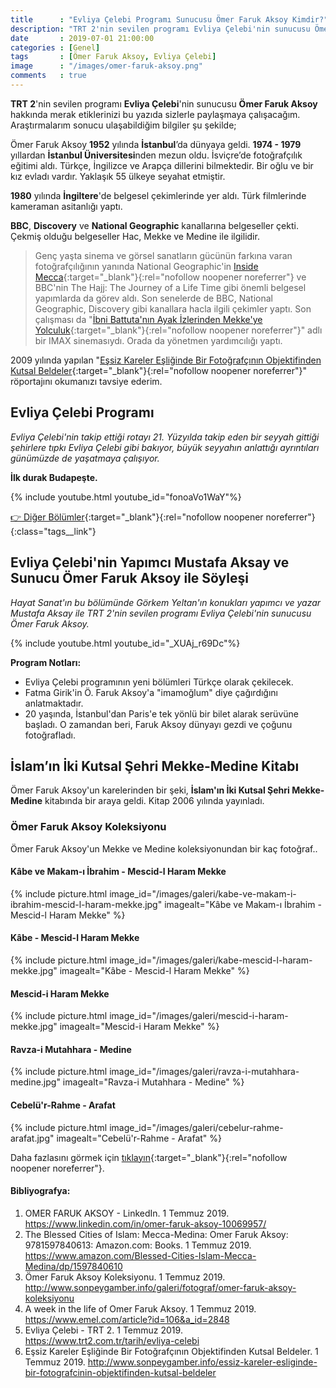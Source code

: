 ```yaml
---
title      : "Evliya Çelebi Programı Sunucusu Ömer Faruk Aksoy Kimdir?"
description: "TRT 2'nin sevilen programı Evliya Çelebi'nin sunucusu Ömer Faruk Aksoy hakkında merak etiklerinizi bu yazıda sizlerle paylaşmaya çalışacağım."
date       : 2019-07-01 21:00:00
categories : [Genel]
tags       : [Ömer Faruk Aksoy, Evliya Çelebi]
image      : "/images/omer-faruk-aksoy.png"
comments   : true
---
```


**TRT 2**'nin sevilen programı **Evliya Çelebi**'nin sunucusu **Ömer Faruk Aksoy** hakkında merak etiklerinizi bu yazıda sizlerle paylaşmaya çalışacağım. Araştırmalarım sonucu ulaşabildiğim bilgiler şu şekilde;
 
Ömer Faruk Aksoy **1952** yılında **İstanbul**’da dünyaya geldi. **1974 - 1979** yıllardan **İstanbul Üniversitesi**nden mezun oldu. İsviçre’de fotoğrafçılık eğitimi aldı. Türkçe, İngilizce ve Arapça dillerini bilmektedir. Bir oğlu ve bir kız evladı vardır. Yaklaşık 55 ülkeye seyahat etmiştir.

**1980** yılında **İngiltere**'de belgesel çekimlerinde yer aldı. Türk filmlerinde kameraman asitanlığı yaptı. 

**BBC**, **Discovery** ve **National Geographic** kanallarına belgeseller çekti. Çekmiş olduğu belgeseller Hac, Mekke ve Medine ile ilgilidir. 

> Genç yaşta sinema ve görsel sanatların gücünün farkına varan fotoğrafçılığının yanında National Geographic'in [Inside Mecca](https://www.imdb.com/title/tt0427389/){:target="_blank"}{:rel="nofollow noopener noreferrer"} ve BBC'nin The Hajj: The Journey of a Life Time gibi önemli belgesel yapımlarda da görev aldı. Son senelerde de BBC, National Geographic, Discovery gibi kanallara hacla ilgili çekimler yaptı. Son çalışması da "[İbni Battuta'nın Ayak İzlerinden Mekke'ye Yolculuk](https://www.imdb.com/title/tt1235836/){:target="_blank"}{:rel="nofollow noopener noreferrer"}" adlı bir IMAX sinemasıydı. Orada da yönetmen yardımcılığı yaptı.

2009 yılında yapılan "[Eşsiz Kareler Eşliğinde Bir Fotoğrafçının Objektifinden Kutsal Beldeler](http://www.sonpeygamber.info/essiz-kareler-esliginde-bir-fotografcinin-objektifinden-kutsal-beldeler){:target="_blank"}{:rel="nofollow noopener noreferrer"}" röportajını okumanızı tavsiye ederim.

## Evliya Çelebi Programı

*Evliya Çelebi'nin takip ettiği rotayı 21. Yüzyılda takip eden bir seyyah gittiği şehirlere tıpkı Evliya Çelebi gibi bakıyor, büyük seyyahın anlattığı ayrıntıları günümüzde de yaşatmaya çalışıyor.*

**İlk durak Budapeşte.**

{% include youtube.html youtube_id="fonoaVo1WaY"%}

[👉 Diğer Bölümler](https://www.youtube.com/playlist?list=PL0gMcF5aNgrMkPRUUUYiSCiCVTngxoBo3){:target="_blank"}{:rel="nofollow noopener noreferrer"}{:class="tags__link"}

## Evliya Çelebi'nin Yapımcı Mustafa Aksay ve Sunucu Ömer Faruk Aksoy ile Söyleşi

*Hayat Sanat'ın bu bölümünde Görkem Yeltan'ın konukları yapımcı ve yazar Mustafa Aksay ile TRT 2'nin sevilen programı Evliya Çelebi'nin sunucusu Ömer Faruk Aksoy.*

{% include youtube.html youtube_id="_XUAj_r69Dc"%}

**Program Notları:**

- Evliya Çelebi programının yeni bölümleri Türkçe olarak çekilecek.
- Fatma Girik'in Ö. Faruk Aksoy'a "imamoğlum" diye çağırdığını anlatmaktadır.
- 20 yaşında, İstanbul'dan Paris'e tek yönlü bir bilet alarak serüvüne başladı. O zamandan beri, Faruk Aksoy dünyayı gezdi ve çoğunu fotoğrafladı.

## İslam’ın İki Kutsal Şehri Mekke-Medine Kitabı

Ömer Faruk Aksoy'un karelerinden bir şeki, **İslam'ın İki Kutsal Şehri Mekke-Medine** kitabında bir araya geldi. Kitap 2006 yılında yayınladı. 

### Ömer Faruk Aksoy Koleksiyonu

Ömer Faruk Aksoy'un Mekke ve Medine koleksiyonundan bir kaç fotoğraf.. 

#### Kâbe ve Makam-ı İbrahim - Mescid-l Haram Mekke
{% include picture.html image_id="/images/galeri/kabe-ve-makam-i-ibrahim-mescid-l-haram-mekke.jpg" imagealt="Kâbe ve Makam-ı İbrahim - Mescid-l Haram Mekke" %}

#### Kâbe - Mescid-l Haram Mekke
{% include picture.html image_id="/images/galeri/kabe-mescid-l-haram-mekke.jpg" imagealt="Kâbe - Mescid-l Haram Mekke" %}

#### Mescid-i Haram Mekke
{% include picture.html image_id="/images/galeri/mescid-i-haram-mekke.jpg" imagealt="Mescid-i Haram Mekke" %}

#### Ravza-i Mutahhara - Medine
{% include picture.html image_id="/images/galeri/ravza-i-mutahhara-medine.jpg" imagealt="Ravza-i Mutahhara - Medine" %}

#### Cebelü'r-Rahme - Arafat
{% include picture.html image_id="/images/galeri/cebelur-rahme-arafat.jpg" imagealt="Cebelü'r-Rahme - Arafat" %}

Daha fazlasını görmek için [tıklayın](http://www.sonpeygamber.info/galeri/fotograf/omer-faruk-aksoy-koleksiyonu){:target="_blank"}{:rel="nofollow noopener noreferrer"}. 

#### Bibliyografya: 

1. OMER FARUK AKSOY - LinkedIn. 1 Temmuz 2019. https://www.linkedin.com/in/omer-faruk-aksoy-10069957/
2. The Blessed Cities of Islam: Mecca-Medina: Omer Faruk Aksoy: 9781597840613: Amazon.com: Books. 1 Temmuz 2019. https://www.amazon.com/Blessed-Cities-Islam-Mecca-Medina/dp/1597840610
3. Ömer Faruk Aksoy Koleksiyonu. 1 Temmuz 2019. http://www.sonpeygamber.info/galeri/fotograf/omer-faruk-aksoy-koleksiyonu
4. A week in the life of Omer Faruk Aksoy. 1 Temmuz 2019. https://www.emel.com/article?id=106&a_id=2848
5. Evliya Çelebi - TRT 2. 1 Temmuz 2019. https://www.trt2.com.tr/tarih/evliya-celebi
6. Eşsiz Kareler Eşliğinde Bir Fotoğrafçının Objektifinden Kutsal Beldeler. 1 Temmuz 2019. http://www.sonpeygamber.info/essiz-kareler-esliginde-bir-fotografcinin-objektifinden-kutsal-beldeler